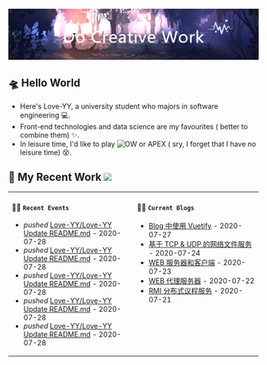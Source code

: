 <!-- insert background image -->
![avatar](https://raw.githubusercontent.com/Love-YY/Love-YY/master/src/background.png)

<!-- main intruction -->
## 🛸 Hello World
- Here's Love-YY, a university student who majors in software engineering 💻. 
- Front-end technologies and data science are my favourites ( better to combine them) ✨.
- In leisure time, I'd like to play ![OW](https://blz.nosdn.127.net/1/overwatch/images/common/overwatch.ico) or APEX ( sry, I forget that I have no leisure time) 😵.
## 🌈 My Recent Work  <img src="https://media.giphy.com/media/mGcNjsfWAjY5AEZNw6/giphy.gif" width="40">

<table>
<tr>
<td valign="top" width="50%">

#### 🚴‍♀️ `Recent Events`

<!-- event starts -->
* *pushed* <a href=https://github.com/Love-YY/Love-YY/commits/40717d37a298103c8fc04d715eef941c25379653 target='_blank'>Love-YY/Love-YY Update README.md</a> - 2020-07-28
* *pushed* <a href=https://github.com/Love-YY/Love-YY/commits/3769a79686d79549f9d0a0f78ed8dd34261a0643 target='_blank'>Love-YY/Love-YY Update README.md</a> - 2020-07-28
* *pushed* <a href=https://github.com/Love-YY/Love-YY/commits/452914c1072ebf46d0c251df4bfaccaead09cd90 target='_blank'>Love-YY/Love-YY Update README.md</a> - 2020-07-28
* *pushed* <a href=https://github.com/Love-YY/Love-YY/commits/230b86f59506f7a9a83c456ef8d03001d0a2aba4 target='_blank'>Love-YY/Love-YY Update README.md</a> - 2020-07-28
* *pushed* <a href=https://github.com/Love-YY/Love-YY/commits/9eeebf7b99de0076db041b0cb2ba625814aecd27 target='_blank'>Love-YY/Love-YY Update README.md</a> - 2020-07-28
<!-- event ends -->
</td>
<td valign="top" width="50%">

#### 🏄‍♂️ `Current Blogs`

<!-- blog starts -->
* <a href=https://www.flynoodle.xyz/views/blog/Blog%E4%B8%AD%E4%BD%BF%E7%94%A8Vuetify.html target='_blank'> Blog 中使用 Vuetify</a> - 2020-07-27
* <a href=https://www.flynoodle.xyz/views/network/%E5%9F%BA%E4%BA%8ETCP&UDP%E7%9A%84%E7%BD%91%E7%BB%9C%E6%96%87%E4%BB%B6%E6%9C%8D%E5%8A%A1.html target='_blank'> 基于 TCP & UDP 的网络文件服务</a> - 2020-07-24
* <a href=https://www.flynoodle.xyz/views/network/WEB%E6%9C%8D%E5%8A%A1%E5%99%A8%E5%92%8C%E5%AE%A2%E6%88%B7%E7%AB%AF.html target='_blank'> WEB 服务器和客户端</a> - 2020-07-23
* <a href=https://www.flynoodle.xyz/views/network/WEB%E4%BB%A3%E7%90%86%E6%9C%8D%E5%8A%A1%E5%99%A8.html target='_blank'> WEB 代理服务器</a> - 2020-07-22
* <a href=https://www.flynoodle.xyz/views/distributed/RMI%E5%88%86%E5%B8%83%E5%BC%8F%E8%AE%AE%E7%A8%8B%E6%9C%8D%E5%8A%A1.html target='_blank'> RMI 分布式议程服务</a> - 2020-07-21
<!-- blog ends -->
</td>
</tr>
</table>

<p align="center">
<i>
<!-- time starts -->
<!-- time ends -->
</i>
</p>